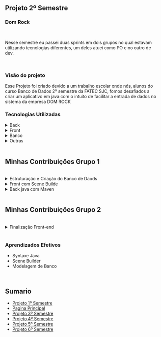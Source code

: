 <h2>Projeto 2º Semestre</h2>
<h3>Dom Rock</h3>

<br>

Nesse semestre eu passei duas sprints em dois grupos no qual estavam utilizando tecnologias diferentes, um deles atuei como PO e no outro de dev.

<br>

<h3>Visão do projeto</h3>

<p>
    Esse Projeto foi criado devido a um trabalho escolar onde nós, alunos do curso Banco de Dados 2º semestre da FATEC SJC, fomos desafiados a criar um aplicativo em java com o intuito de facilitar a entrada de dados no sistema da empresa DOM ROCK
</p>

<h3>Tecnologias Utilizadas</h3>

<details>
    <summary>Back</summary>
    <br>

- [Java](https://www.java.com/pt-BR/)
- [Maven](https://maven.apache.org/)

</details>

<details>
    <summary>Front</summary>
    <br>

- [Scene Builder](https://gluonhq.com/products/scene-builder/)

</details>

<details>
    <summary>Banco</summary>
    <br>

- [MySQL](https://www.mysql.com/)
</details>


<details>
    <summary>Outras</summary>
    <br>

- [GitHub](https://github.com/)
- [Git](https://github.com/)
- [Discord](https://discord.com/)
</details>

<br>


<h2>Minhas Contribuições Grupo 1</h2>
<br>

<details>
    <summary>Estruturação e Criação do Banco de Daods</summary>

Nesse semestre nos foi introduzido como modelar um banco de dados e eu fiquei responsavel pela criação do nosso

<p align="center">
    <img src="https://github.com/AugustoTSantos/PortifolioApis/blob/main/2Semestre/imagens/bd.png">
</p>

</details>

<details>
    <summary>Front com Scene Builde </summary>

Um dos requisitos para esse semestre era uma interface para a aplicação eu comecei a fazer usando scene builder.

<p align="center">
    <img src="https://github.com/AugustoTSantos/PortifolioApis/blob/main/2Semestre/imagens/bd.png">
</p>

</details>

<details>
    <summary>Back java com Maven</summary>

Outra coisa introduzida nesse semestre foi java e o inicio de POO, escrevi e estruturei o código.

<p align="center">
    <img src="https://github.com/AugustoTSantos/PortifolioApis/blob/main/2Semestre/imagens/back.png">
</p>

</details>

<br>

<h2>Minhas Contribuições Grupo 2</h2>
<br>

<details>
    <summary>Finalização Front-end</summary>

No meu segundo grupo outra ferramenta estava sendo usada para o front-end como ela era parecida com scene builder me adaptei facil e fiz os toques finais em como ficou a aplicação

<a>[Imagens do Front](https://github.com/DatatechOffice/datatech_api/tree/main/Wireframes)</a>

</details>

<br>


<h3>Aprendizados Efetivos</h3>

* Syntaxe Java
* Scene Builder
* Modelagem de Banco

<br>

<h2>Sumario</h2>

* [Projeto 1º Semestre](https://github.com/AugustoTSantos/PortifolioApis/tree/main/1Semestre)
* [Pagina Principal](https://github.com/AugustoTSantos/PortifolioApis/blob/main/README.md)
* [Projeto 3º Semestre](https://github.com/AugustoTSantos/PortifolioApis/tree/main/3Semestre)
* [Projeto 4º Semestre](https://github.com/AugustoTSantos/PortifolioApis/tree/main/4Semestre)
* [Projeto 5º Semestre](https://github.com/AugustoTSantos/PortifolioApis/tree/main/5Semestre)
* [Projeto 6º Semestre](https://github.com/AugustoTSantos/PortifolioApis/tree/main/6Semestre)
  
